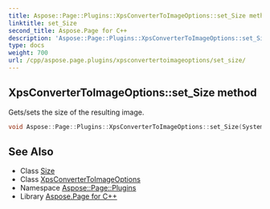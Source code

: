 ```yaml
---
title: Aspose::Page::Plugins::XpsConverterToImageOptions::set_Size method
linktitle: set_Size
second_title: Aspose.Page for C++
description: 'Aspose::Page::Plugins::XpsConverterToImageOptions::set_Size method. Gets/sets the size of the resulting image in C++.'
type: docs
weight: 700
url: /cpp/aspose.page.plugins/xpsconvertertoimageoptions/set_size/
---
```

## XpsConverterToImageOptions::set_Size method


Gets/sets the size of the resulting image.

```cpp
void Aspose::Page::Plugins::XpsConverterToImageOptions::set_Size(System::Drawing::Size value)
```

## See Also

* Class [Size](../../../system.drawing/size/)
* Class [XpsConverterToImageOptions](../)
* Namespace [Aspose::Page::Plugins](../../)
* Library [Aspose.Page for C++](../../../)
